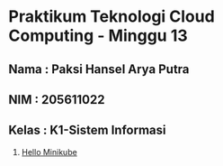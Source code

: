 Praktikum Teknologi Cloud Computing - Minggu 13
=====================

Nama : Paksi Hansel Arya Putra
--------
NIM : 205611022
--------
Kelas  : K1-Sistem Informasi
--------

1.  [Hello Minikube](hellominikube.md)